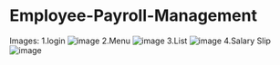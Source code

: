 # Employee-Payroll-Management
Images:
1.login
![image](https://github.com/AsishPro/Employee-Payroll-Management/assets/106960443/9ab5f2f0-b8f0-4700-94ec-0ff496cab3ae)
2.Menu
![image](https://github.com/AsishPro/Employee-Payroll-Management/assets/106960443/28b7d26c-d660-4d7f-9349-a23bc2f68719)
3.List
![image](https://github.com/AsishPro/Employee-Payroll-Management/assets/106960443/93047eff-5e9a-407e-9219-646bbf77fe2e)
4.Salary Slip
![image](https://github.com/AsishPro/Employee-Payroll-Management/assets/106960443/3acaf2ce-2746-4fb3-a284-0f33e8c05cf9)



